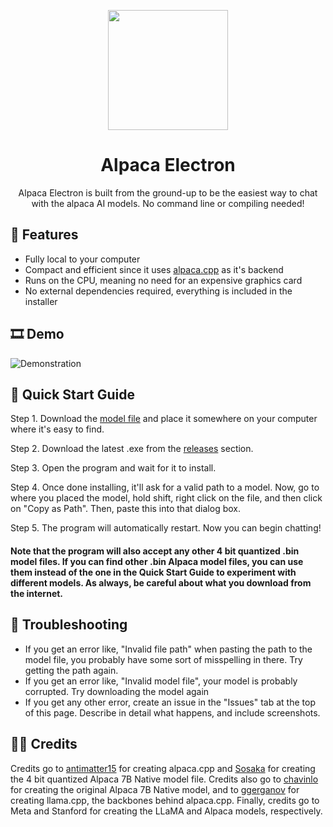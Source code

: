 ﻿<p align="center"><img src="https://raw.githubusercontent.com/ItsPi3141/alpaca-electron/main/icon/alpaca-chat-logo-round.png?raw=true" height=192></p>
<h1 align="center">
  Alpaca Electron
</h1>
<p align="center">Alpaca Electron is built from the ground-up to be the easiest way to chat with the alpaca AI models. No command line or compiling needed!</p>

## 📃 Features

-   Fully local to your computer
-   Compact and efficient since it uses [alpaca.cpp](https://github.com/antimatter15/alpaca.cpp) as it's backend
-   Runs on the CPU, meaning no need for an expensive graphics card
-   No external dependencies required, everything is included in the installer

## 🎞 Demo

![Demonstration](https://github.com/ItsPi3141/alpaca-electron/raw/main/demo.gif)

## 🚀 Quick Start Guide

Step 1. Download the [model file](https://huggingface.co/Sosaka/Alpaca-native-4bit-ggml/blob/main/ggml-alpaca-7b-q4.bin) and place it somewhere on your computer where it's easy to find.

Step 2. Download the latest .exe from the [releases](https://github.com/ItsPi3141/alpaca-electron/releases) section.

Step 3. Open the program and wait for it to install.

Step 4. Once done installing, it'll ask for a valid path to a model. Now, go to where you placed the model, hold shift, right click on the file, and then click on "Copy as Path". Then, paste this into that dialog box.

Step 5. The program will automatically restart. Now you can begin chatting!

#### Note that the program will also accept any other 4 bit quantized .bin model files. If you can find other .bin Alpaca model files, you can use them instead of the one in the Quick Start Guide to experiment with different models. As always, be careful about what you download from the internet.

## 🔧 Troubleshooting

-   If you get an error like, "Invalid file path" when pasting the path to the model file, you probably have some sort of misspelling in there. Try getting the path again.
-   If you get an error like, "Invalid model file", your model is probably corrupted. Try downloading the model again
-   If you get any other error, create an issue in the "Issues" tab at the top of this page. Describe in detail what happens, and include screenshots.

## 👨‍💻 Credits

Credits go to [antimatter15](https://github.com/antimatter15/alpaca.cpp) for creating alpaca.cpp and [Sosaka](https://huggingface.co/Sosaka/Alpaca-native-4bit-ggml) for creating the 4 bit quantized Alpaca 7B Native model file. Credits also go to [chavinlo](https://huggingface.co/chavinlo/alpaca-native) for creating the original Alpaca 7B Native model, and to [ggerganov](https://github.com/ggerganov/llama.cpp) for creating llama.cpp, the backbones behind alpaca.cpp. Finally, credits go to Meta and Stanford for creating the LLaMA and Alpaca models, respectively.
